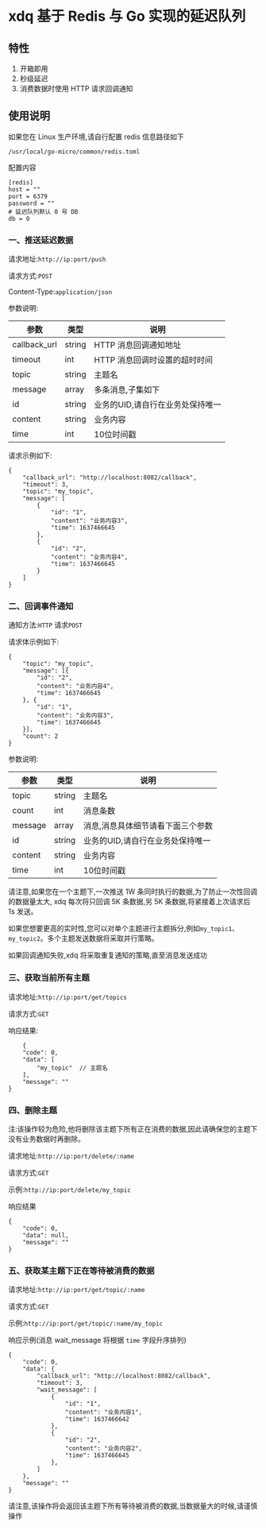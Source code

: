 # xdq 基于 Redis 与 Go 实现的延迟队列

## 特性

1. 开箱即用
2. 秒级延迟
3. 消费数据时使用 HTTP 请求回调通知

## 使用说明

如果您在 Linux 生产环境,请自行配置 redis 信息路径如下

```
/usr/local/go-micro/common/redis.toml
```

配置内容

```
[redis]
host = ""
port = 6379
password = ""
# 延迟队列默认 0 号 DB
db = 0
```

### 一、推送延迟数据

请求地址:`http://ip:port/push`

请求方式:`POST`

Content-Type:`application/json`

参数说明:

| 参数         | 类型   | 说明                             |
| ------------ | ------ | -------------------------------- |
| callback_url | string | HTTP 消息回调通知地址            |
| timeout      | int    | HTTP 消息回调时设置的超时时间    |
| topic        | string | 主题名                           |
| message      | array  | 多条消息,子集如下                            |
| id           | string | 业务的UID,请自行在业务处保持唯一 |
| content      | string | 业务内容                         |
| time         | int    | 10位时间戳                       |

请求示例如下:

```
{
    "callback_url": "http://localhost:8082/callback",
    "timeout": 3,
    "topic": "my_topic",
    "message": [
        {
            "id": "1",
            "content": "业务内容3",
            "time": 1637466645
        },
        {
            "id": "2",
            "content": "业务内容4",
            "time": 1637466645
        }
    ]
}
```

### 二、回调事件通知

通知方法:`HTTP` 请求`POST`

请求体示例如下:

```
{
	"topic": "my_topic",
	"message": [{
		"id": "2",
		"content": "业务内容4",
		"time": 1637466645
	}, {
		"id": "1",
		"content": "业务内容3",
		"time": 1637466645
	}],
	"count": 2
}
```

参数说明:

| 参数    | 类型   | 说明                             |
| ------- | ------ | -------------------------------- |
| topic   | string | 主题名                           |
| count   | int    | 消息条数                         |
| message | array  | 消息,消息具体细节请看下面三个参数                             |
| id      | string | 业务的UID,请自行在业务处保持唯一 |
| content | string | 业务内容                         |
| time    | int    | 10位时间戳                       |

请注意,如果您在一个主题下,一次推送 1W 条同时执行的数据,为了防止一次性回调的数据量太大, xdq 每次将只回调 5K 条数据,另 5K 条数据,将紧接着上次请求后 1s 发送。

如果您想要更高的实时性,您可以对单个主题进行主题拆分,例如`my_topic1`、`my_topic2`。多个主题发送数据将采取并行策略。

如果回调通知失败,xdq 将采取重复通知的策略,直至消息发送成功

### 三、获取当前所有主题

请求地址:`http://ip:port/get/topics`

请求方式:`GET`

响应结果:

```
    {
    "code": 0,
    "data": [
        "my_topic"  // 主题名
    ],
    "message": ""
}
```

### 四、删除主题

注:该操作较为危险,他将删除该主题下所有正在消费的数据,因此请确保您的主题下没有业务数据时再删除。

请求地址:`http://ip:port/delete/:name`

请求方式:`GET`

示例:`http://ip:port/delete/my_topic`

响应结果

```
{
    "code": 0,
    "data": null,
    "message": ""
}
```

### 五、获取某主题下正在等待被消费的数据

请求地址:`http://ip:port/get/topic/:name`

请求方式:`GET`

示例:`http://ip:port/get/topic/:name/my_topic`

响应示例(消息 wait_message 将根据 `time` 字段升序排列)

```
{
    "code": 0,
    "data": {
        "callback_url": "http://localhost:8082/callback",
        "timeout": 3,
        "wait_message": [
            {
                "id": "1",
                "content": "业务内容1",
                "time": 1637466642
            },
            {
                "id": "2",
                "content": "业务内容2",
                "time": 1637466645
            },
        ]
    },
    "message": ""
}
```

请注意,该操作将会返回该主题下所有等待被消费的数据,当数据量大的时候,请谨慎操作



